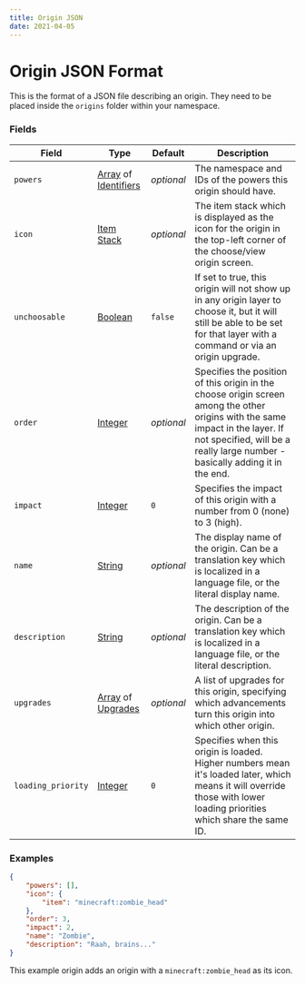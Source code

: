 ```yaml
---
title: Origin JSON
date: 2021-04-05
---
```


# Origin JSON Format

This is the format of a JSON file describing an origin. They need to be placed inside the `origins` folder within your namespace.


### Fields

Field  | Type | Default | Description
-------|------|---------|-------------
`powers` | [Array](../types/data_types/array.md) of [Identifiers](../types/data_types/identifier.md) | _optional_ | The namespace and IDs of the powers this origin should have.
`icon` | [Item Stack](../types/data_types/item_stack.md) | _optional_ | The item stack which is displayed as the icon for the origin in the top-left corner of the choose/view origin screen.
`unchoosable` | [Boolean](../types/data_types/boolean.md) | `false` | If set to true, this origin will not show up in any origin layer to choose it, but it will still be able to be set for that layer with a command or via an origin upgrade.
`order` | [Integer](../types/data_types/integer.md) | _optional_ | Specifies the position of this origin in the choose origin screen among the other origins with the same impact in the layer. If not specified, will be a really large number - basically adding it in the end.
`impact` | [Integer](../types/data_types/integer.md) | `0` | Specifies the impact of this origin with a number from 0 (none) to 3 (high).
`name` | [String](../types/data_types/string.md) | _optional_ | The display name of the origin. Can be a translation key which is localized in a language file, or the literal display name.
`description` | [String](../types/data_types/string.md) | _optional_ | The description of the origin. Can be a translation key which is localized in a language file, or the literal description.
`upgrades` | [Array](../types/data_types/array.md) of [Upgrades](upgrade.md) | _optional_ | A list of upgrades for this origin, specifying which advancements turn this origin into which other origin.
`loading_priority` | [Integer](../types/data_types/integer.md) | `0` | Specifies when this origin is loaded. Higher numbers mean it's loaded later, which means it will override those with lower loading priorities which share the same ID.


### Examples

```json
{
    "powers": [],
    "icon": {
        "item": "minecraft:zombie_head"
    },
    "order": 3,
    "impact": 2,
    "name": "Zombie",
    "description": "Raah, brains..."
}
```
This example origin adds an origin with a `minecraft:zombie_head` as its icon.
